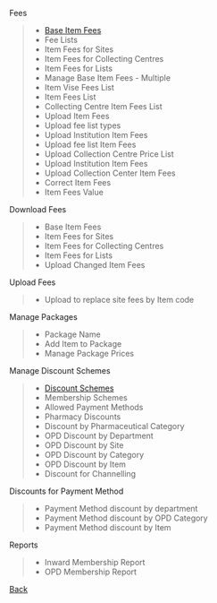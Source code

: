 Fees
> * [Base Item Fees](https://github.com/hmislk/hmis/wiki/Base-Item-Fees)
> * Fee Lists
> * Item Fees for Sites
> * Item Fees for Collecting Centres
> * Item Fees for Lists
> * Manage Base Item Fees - Multiple
> * Item Vise Fees List
> * Item Fees List
> * Collecting Centre Item Fees List
> * Upload Item Fees
> * Upload fee list types
> * Upload Institution Item Fees
> * Upload fee list Item Fees
> * Upload Collection Centre Price List
> * Upload Institution Item Fees
> * Upload Collection Center Item Fees
> * Correct Item Fees
> * Item Fees Value

Download Fees
> * Base Item Fees
> * Item Fees for Sites
> * Item Fees for Collecting Centres
> * Item Fees for Lists
> * Upload Changed Item Fees

Upload Fees
> * Upload to replace site fees by Item code

Manage Packages
> * Package Name
> * Add Item to Package
> * Manage Package Prices

Manage Discount Schemes
> * [Discount Schemes](https://github.com/hmislk/hmis/wiki/Discount-Scheme)
> * Membership Schemes
> * Allowed Payment Methods
> * Pharmacy Discounts
> * Discount by Pharmaceutical Category
> * OPD Discount by Department
> * OPD Discount by Site
> * OPD Discount by Category
> * OPD Discount by Item
> * Discount for Channelling

Discounts for Payment Method
> * Payment Method discount by department
> * Payment Method discount by OPD Category
> * Payment Method discount by Item

Reports
> * Inward Membership Report
> * OPD Membership Report

[Back](https://github.com/hmislk/hmis/wiki/User-Manual)